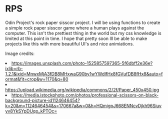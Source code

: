 # RPS

Odin Project's rock paper sisscor project. I will be using functions to create a simple rock paper sisscor game where a human plays against the computer.
This isn't the prettiest thing in the world but my css knowledge is limited at this point in time. I hope that pretty soon Ill be able to make projects like this with more beautiful UI's and nice animiations.

Image credits:
<oll>
    <li>
        https://images.unsplash.com/photo-1525857597365-5f6dbff2e36e?ixlib=rb-1.2.1&ixid=MnwxMjA3fDB8MHxwaG90by1wYWdlfHx8fGVufDB8fHx8&auto=format&fit=crop&w=1170&q=80
    </li>
    <li>
        https://upload.wikimedia.org/wikipedia/commons/2/2f/Paper_450x450.jpg
    </li>
    <li>
        https://media.istockphoto.com/photos/professional-scissors-on-black-background-picture-id1124646454?k=20&m=1124646454&s=170667a&w=0&h=HQmigpJ668ENNcvDjkh96Siuvyv8YkSYpDUqo_kPTOc=
    </li>
</ol>